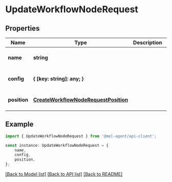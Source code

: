 # UpdateWorkflowNodeRequest


## Properties

Name | Type | Description | Notes
------------ | ------------- | ------------- | -------------
**name** | **string** |  | [optional] [default to undefined]
**config** | **{ [key: string]: any; }** |  | [optional] [default to undefined]
**position** | [**CreateWorkflowNodeRequestPosition**](CreateWorkflowNodeRequestPosition.md) |  | [optional] [default to undefined]

## Example

```typescript
import { UpdateWorkflowNodeRequest } from '@mel-agent/api-client';

const instance: UpdateWorkflowNodeRequest = {
    name,
    config,
    position,
};
```

[[Back to Model list]](../README.md#documentation-for-models) [[Back to API list]](../README.md#documentation-for-api-endpoints) [[Back to README]](../README.md)
